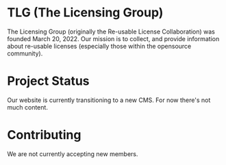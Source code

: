 # TLG (The Licensing Group)

The Licensing Group (originally the Re-usable License Collaboration) was founded March 20, 2022. Our mission is to collect, and provide information about re-usable licenses (especially those within the opensource community).

# Project Status

Our website is currently transitioning to a new CMS. For now there's not much content.

# Contributing

We are not currently accepting new members.
